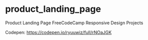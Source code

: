 # product_landing_page

Product Landing Page FreeCodeCamp Responsive Design Projects

Codepen: https://codepen.io/ryuuwiz/full/rNOaJGK
